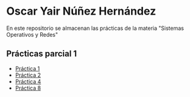 # Oscar Yair Núñez Hernández

En este repositorio se almacenan las prácticas de la materia "Sistemas Operativos y Redes"

## Prácticas parcial 1

- [Práctica 1](./Practica1.md)
- [Práctica 2](./Practica2.md)
- [Práctica 4](https://github.com/OzcarDev/practica4)
- [Práctica 8](Practica8.md)
